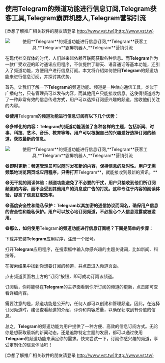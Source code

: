 ## **使用**Telegram**的频道功能进行信息订阅,**Telegram**获客工具,**Telegram**霸屏机器人,**Telegram**营销引流**

[😍想了解推广相关软件的朋友请登录 http://www.vst.tw](http://www.vst.tw)

 <center><img src="https://vst.tw/MP4/tuiguang/png/3.png" alt="使用**Telegram**的频道功能进行信息订阅,**Telegram**获客工具,**Telegram**霸屏机器人,**Telegram**营销引流"></center>

在现代社交媒体的时代，人们越来越依赖互联网获取各种信息。而**Telegram**作为一款广受欢迎的即时通讯应用程序，不仅提供了聊天、语音通话等基本功能，还引入了频道功能，方便用户进行信息订阅。本文将介绍如何使用**Telegram**的频道功能来进行信息订阅，并探讨其优势。

首先，让我们了解一下**Telegram**的频道功能。频道是一种单向通信工具，类似于广播电台，只有管理员可以发布内容，而其他用户只能接收信息。这使得频道成为了一种非常有效的信息传递方式，用户可以选择订阅感兴趣的频道，接收他们关注的内容。

**😄使用**Telegram**的频道功能进行信息订阅有以下几个优势：**

**😄多样化的内容：**Telegram**的频道功能涵盖了各种各样的主题，包括新闻、时事、科技、艺术、音乐、教育等等。用户可以根据自己的兴趣爱好选择订阅的频道，获取最新的信息。**

 <center><img src="https://vst.tw/MP4/tuiguang/png/0.png" alt="使用**Telegram**的频道功能进行信息订阅,**Telegram**获客工具,**Telegram**霸屏机器人,**Telegram**营销引流"></center>

**😄即时更新：频道管理员可以随时发布新的内容，保持信息的及时性。用户无需频繁地浏览网页或应用程序，只需打开**Telegram**，就能接收到最新的资讯。**

**😄无干扰的阅读体验：频道功能避免了不必要的干扰，用户只接收到他们所订阅频道的内容，而不会受到其他用户的消息或广告的打扰。这种专注于内容的阅读体验，提高了信息获取效率。**

**😄高度安全性和隐私保护：**Telegram**以其加密的通信协议而闻名，确保用户信息的安全性和隐私保护。用户可以放心地订阅频道，不必担心个人信息泄露或被滥用。**

**😄那么，如何使用**Telegram**的频道功能进行信息订阅呢？下面是简单的步骤：**

下载并安装**Telegram**应用程序，注册一个账号。

打开**Telegram**应用程序，在搜索框中输入你感兴趣的主题关键词，比如新闻、科技等。

在搜索结果中找到你想要订阅的频道，并点击进入频道页面。

点击频道页面右上方的“订阅”按钮，即可成功订阅该频道。

订阅后，你将能够在**Telegram**的主界面看到你所订阅的频道的更新，点击即可查看详细内容。

需要注意的是，频道功能是公开的，任何人都可以创建和管理频道。因此，在选择订阅频道时，建议查看频道的介绍、评价和内容质量，以确保获取到有价值的信息。

总之，**Telegram**的频道功能为用户提供了一种方便、高效的信息订阅方式。无论你是想获取最新的新闻动态，还是追踪特定主题的发展，都可以通过使用**Telegram**的频道功能来满足你的需求。快来尝试一下，订阅你感兴趣的频道，享受定制化的信息体验吧！

[😍想了解推广相关软件的朋友请登录 http://www.vst.tw](http://www.vst.tw)



